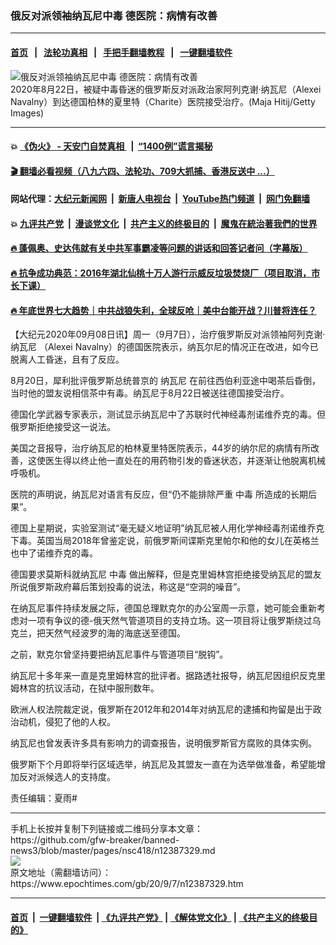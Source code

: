 ### 俄反对派领袖纳瓦尼中毒 德医院：病情有改善
------------------------

#### [首页](https://github.com/gfw-breaker/banned-news3/blob/master/README.md) &nbsp;&nbsp;|&nbsp;&nbsp; [法轮功真相](https://github.com/begood0513/basic/blob/master/README.md)  &nbsp;&nbsp;|&nbsp;&nbsp; [手把手翻墙教程](https://github.com/gfw-breaker/guides/wiki)  &nbsp;&nbsp;|&nbsp;&nbsp; [一键翻墙软件](https://github.com/gfw-breaker/nogfw/blob/master/README.md)  



<div><img alt="俄反对派领袖纳瓦尼中毒 德医院：病情有改善" class="attachment-djy_600_400 size-djy_600_400 wp-post-image" src="https://i.epochtimes.com/assets/uploads/2020/09/GettyImages-1267678658-600x400.jpg"/>
<div class="caption">
 2020年8月22日，被疑中毒昏迷的俄罗斯反对派政治家阿列克谢·纳瓦尼（Alexei Navalny）到达德国柏林的夏里特（Charite）医院接受治疗。(Maja Hitij/Getty Images)
</div></div><hr/>

#### 💥 [《伪火》 - 天安门自焚真相 ](http://141.164.51.119:10000/videos/blog/weihuo.html)&nbsp; |&nbsp; [“1400例”谎言揭秘  ](http://141.164.51.119:10000/videos/blog/jiexi1400.html)

#### [ 🎬  翻墙必看视频（八九六四、法轮功、709大抓捕、香港反送中 ...）](https://github.com/gfw-breaker/links/blob/master/banned.md)

#### 网站代理：[大纪元新闻网](http://167.172.10.89:10080/gb/) &nbsp;|&nbsp; [新唐人电视台](http://167.172.10.89:8808/gb/)  &nbsp;|&nbsp; [YouTube热门频道](http://158.247.203.241/youtube.html) &nbsp;|&nbsp; [网门免翻墙](http://158.247.203.241:11000/show.aspx?name=ogHome)

#### 💥 [九评共产党](http://141.164.51.119:10000/videos/res/jiuping/)&nbsp; |&nbsp; [漫谈党文化](http://141.164.51.119:10000/videos/res/mtdwh/)&nbsp; |&nbsp; [共产主义的终极目的](http://141.164.51.119:10000/videos/res/zjmd/)&nbsp; |&nbsp; [魔鬼在統治著我們的世界](http://141.164.51.119:10000/videos/res/TheSpecter/)  

#### [ 🔥  蓬佩奥、史达伟就有关中共军事霸凌等问题的讲话和回答记者问（字幕版）](http://141.164.51.119:10000/videos/news/pompeo7.html)

#### [ 🔥  抗争成功典范：2016年湖北仙桃十万人游行示威反垃圾焚烧厂（项目取消，市长下课）](http://141.164.51.119:10000/videos/news/xiantao.html)

#### [ 🔥  年底世界七大趋势｜中共战狼失利，全球反呛｜美中台能开战？川普将连任？](http://141.164.51.119:10000/videos/news/tanghao02.html)

<div><p>
 【大纪元2020年09月08日讯】周一（9月7日），治疗俄罗斯反对派领袖阿列克谢·
 <ok href="https://www.epochtimes.com/gb/tag/%E7%BA%B3%E7%93%A6%E5%B0%BC.html">
  纳瓦尼
 </ok>
 （Alexei Navalny）的德国医院表示，纳瓦尔尼的情况正在改进，如今已脱离人工昏迷，且有了反应。
</p>
<p>
 8月20日，犀利批评俄罗斯总统普京的
 <ok href="https://www.epochtimes.com/gb/tag/%E7%BA%B3%E7%93%A6%E5%B0%BC.html">
  纳瓦尼
 </ok>
 在前往西伯利亚途中喝茶后昏倒，当时他的盟友说相信茶中有毒。纳瓦尼于8月22日被送往德国接受治疗。
</p>
<p>
 德国化学武器专家表示，测试显示纳瓦尼中了苏联时代神经毒剂诺维乔克的毒。但俄罗斯拒绝接受这一说法。
</p>
<p>
 美国之音报导，治疗纳瓦尼的柏林夏里特医院表示，44岁的纳尔尼的病情有所改善，这使医生得以终止他一直处在的用药物引发的昏迷状态，并逐渐让他脱离机械呼吸机。
</p>
<p>
 医院的声明说，纳瓦尼对语言有反应，但“仍不能排除严重
 <ok href="https://www.epochtimes.com/gb/tag/%E4%B8%AD%E6%AF%92.html">
  中毒
 </ok>
 所造成的长期后果”。
</p>
<p>
 德国上星期说，实验室测试“毫无疑义地证明”纳瓦尼被人用化学神经毒剂诺维乔克下毒。英国当局2018年曾鉴定说，前俄罗斯间谍斯克里帕尔和他的女儿在英格兰也中了诺维乔克的毒。
</p>
<p>
 德国要求莫斯科就纳瓦尼
 <ok href="https://www.epochtimes.com/gb/tag/%E4%B8%AD%E6%AF%92.html">
  中毒
 </ok>
 做出解释，但是克里姆林宫拒绝接受纳瓦尼的盟友所说俄罗斯政府幕后策划投毒的说法，称这是“空洞的噪音”。
</p>
<p>
 在纳瓦尼事件持续发展之际，德国总理默克尔的办公室周一示意，她可能会重新考虑对一项有争议的德-俄天然气管道项目的支持立场。这一项目将让俄罗斯绕过乌克兰，把天然气经波罗的海的海底送至德国。
</p>
<p>
 之前，默克尔曾坚持要把纳瓦尼事件与管道项目“脱钩”。
</p>
<p>
 纳瓦尼十多年来一直是克里姆林宫的批评者。据路透社报导，纳瓦尼因组织反克里姆林宫的抗议活动，在狱中服刑数年。
</p>
<p>
 欧洲人权法院裁定说，俄罗斯在2012年和2014年对纳瓦尼的逮捕和拘留是出于政治动机，侵犯了他的人权。
</p>
<p>
 纳瓦尼也曾发表许多具有影响力的调查报告，说明俄罗斯官方腐败的具体实例。
</p>
<p>
 俄罗斯下个月即将举行区域选举，纳瓦尼及其盟友一直在为选举做准备，希望能增加反对派候选人的支持度。
</p>
<p>
 责任编辑：夏雨#
</p>
</div>
<hr/>
手机上长按并复制下列链接或二维码分享本文章：<br/>
https://github.com/gfw-breaker/banned-news3/blob/master/pages/nsc418/n12387329.md <br/>
<a href='https://github.com/gfw-breaker/banned-news3/blob/master/pages/nsc418/n12387329.md'><img src='https://github.com/gfw-breaker/banned-news3/blob/master/pages/nsc418/n12387329.md.png'/></a> <br/>
原文地址（需翻墙访问）：https://www.epochtimes.com/gb/20/9/7/n12387329.htm


------------------------
#### [首页](https://github.com/gfw-breaker/banned-news3/blob/master/README.md) &nbsp;|&nbsp; [一键翻墙软件](https://github.com/gfw-breaker/nogfw/blob/master/README.md) &nbsp;| [《九评共产党》](https://github.com/gfw-breaker/9ping.md/blob/master/README.md#九评之一评共产党是什么) | [《解体党文化》](https://github.com/gfw-breaker/jtdwh.md/blob/master/README.md) | [《共产主义的终极目的》](https://github.com/gfw-breaker/gczydzjmd.md/blob/master/README.md)


<img src='http://gfw-breaker.win/banned-news3/pages/nsc418/n12387329.md' width='0px' height='0px'/>